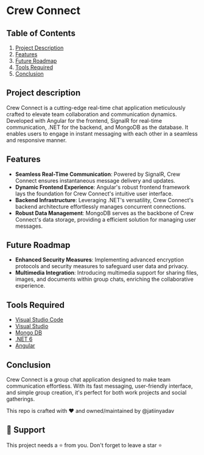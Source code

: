 
# Crew Connect

## Table of Contents

1. [Project Description](#project-description)
2. [Features](#features)
3. [Future Roadmap](#future-roadmap)
4. [Tools Required](#tools-required)
5. [Conclusion](#conclusion)

## Project description
Crew Connect is a cutting-edge real-time chat application meticulously crafted to elevate team collaboration and communication dynamics. Developed with Angular for the frontend, SignalR for real-time communication, .NET for the backend, and MongoDB as the database. It enables users to engage in instant messaging with each other in a seamless and responsive manner.

## Features
- **Seamless Real-Time Communication**: Powered by SignalR, Crew Connect ensures instantaneous message delivery and updates.
- **Dynamic Frontend Experience**: Angular's robust frontend framework lays the foundation for Crew Connect's intuitive user interface.
- **Backend Infrastructure**: Leveraging .NET's versatility, Crew Connect's backend architecture effortlessly manages concurrent connections.
- **Robust Data Management**: MongoDB serves as the backbone of Crew Connect's data storage, providing a efficient solution for managing user messages.

## Future Roadmap
- **Enhanced Security Measures**: Implementing advanced encryption protocols and security measures to safeguard user data and privacy.
- **Multimedia Integration**: Introducing multimedia support for sharing files, images, and documents within group chats, enriching the collaborative experience.

## Tools Required
- [Visual Studio Code](https://code.visualstudio.com/?wt.mc_id=vscom_downloads)
- [Visual Studio](https://visualstudio.microsoft.com/downloads/)
- [Mongo DB](https://www.mongodb.com/try/download/community)
- [.NET 6](https://dotnet.microsoft.com/en-us/download/dotnet/6.0)
- [Angular](https://angular.dev/tutorials/first-app)

## Conclusion
Crew Connect is a group chat application designed to make team communication effortless. With its fast messaging, user-friendly interface, and simple group creation, it's perfect for both work projects and social gatherings.

This repo is crafted with ♥ and owned/maintained by @jatiinyadav

## 🙏 Support
This project needs a ⭐️ from you. Don't forget to leave a star ⭐️
